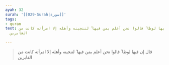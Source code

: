 ```yaml
---
ayah: 32
surah: '[[029-Surah|سورة]]'
tags:
- quran
text: قال إن فيها لوطا ۚ قالوا نحن أعلم بمن فيها ۖ لننجينه وأهله إلا امرأته كانت من
  الغابرين

---
```

> قال إن فيها لوطا ۚ قالوا نحن أعلم بمن فيها ۖ لننجينه وأهله إلا امرأته كانت من الغابرين
